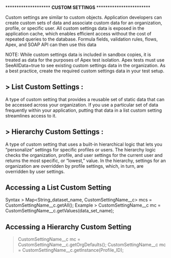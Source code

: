 ******************** **CUSTOM SETTINGS** ************************


Custom settings are similar to custom objects. Application developers can create custom sets of data and associate custom data for an organization, profile, or specific user. 
All custom settings data is exposed in the application cache, which enables efficient access without the cost of repeated queries to the database. 
Formula fields, validation rules, flows, Apex, and SOAP API can then use this data

NOTE: While custom settings data is included in sandbox copies, it is treated as data for the purposes of Apex test isolation. 
Apex tests must use SeeAllData=true to see existing custom settings data in the organization. As a best practice, create the required custom settings data in your test setup.

**> List Custom Settings :**
---------------------------------------------------------------
A type of custom setting that provides a reusable set of static data that can be accessed across your organization. 
If you use a particular set of data frequently within your application, putting that data in a list custom setting streamlines access to it. 

**> Hierarchy Custom Settings :**
---------------------------------------------------------------
A type of custom setting that uses a built-in hierarchical logic that lets you “personalize” settings for specific profiles or users. 
The hierarchy logic checks the organization, profile, and user settings for the current user and returns the most specific, or “lowest,” value. 
In the hierarchy, settings for an organization are overridden by profile settings, which, in turn, are overridden by user settings.

**Accessing a List Custom Setting**
---------------------------------------------------------------
Syntax > Map<String_dataset_name, CustomSettingName__c> mcs = CustomSettingName__c.getAll();
Example > CustomSettingName__c mc = CustomSettingName__c.getValues(data_set_name);

**Accessing a Hierarchy Custom Setting**
---------------------------------------------------------------
> CustomSettingName__c mc = CustomSettingName__c.getOrgDefaults();
> CustomSettingName__c mc = CustomSettingName__c.getInstance(Profile_ID);
